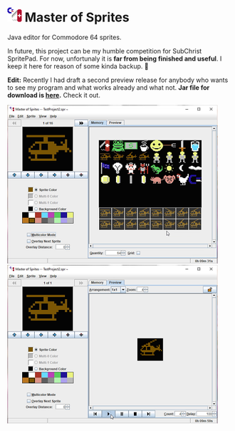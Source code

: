 # ![](https://github.com/tstamborski/pixelart-icons/blob/main/png/commodore-tool32.png) Master of Sprites
Java editor for Commodore 64 sprites.

In future, this project can be my humble competition for SubChrist SpritePad. For now, unfortunaly it is **far from being finished and useful**. I keep it here for reason of some kinda backup. 🙂

**Edit:** Recently I had draft a second preview release for anybody who wants to see my program and what works already and what not. **Jar file for download is [here](https://github.com/tstamborski/master-of-sprites/releases/download/v0.6/MasterofSprites.jar).** Check it out.

![](screenshot0.png)
![](screenshot1.png)
